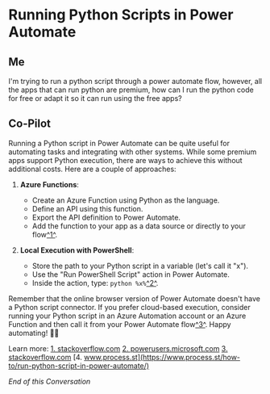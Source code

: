 # Running Python Scripts in Power Automate  

## Me
I'm trying to run a python script through a power automate flow, however, all the apps that can run python are premium, how can I run the python code for free or adapt it so it can run using the free apps?  

## Co-Pilot
[1]: https://www.process.st/how-to/run-python-script-in-power-automate/ ""
[2]: https://stackoverflow.com/questions/46718344/is-it-possible-to-automate-the-execution-of-a-python-script-using-microsoft-flow ""
[3]: https://powerusers.microsoft.com/t5/General-Power-Automate/Execute-python-script-from-Power-Automate-Flow/td-p/550328 ""
[4]: https://stackoverflow.com/questions/77751515/running-python-scripts-in-microsoft-power-automate-cloud ""

Running a Python script in Power Automate can be quite useful for automating tasks and integrating with other systems. While some premium apps support Python execution, there are ways to achieve this without additional costs. Here are a couple of approaches:

1. **Azure Functions**:
   - Create an Azure Function using Python as the language.
   - Define an API using this function.
   - Export the API definition to Power Automate.
   - Add the function to your app as a data source or directly to your flow[^1^][2].

2. **Local Execution with PowerShell**:
   - Store the path to your Python script in a variable (let's call it "x").
   - Use the "Run PowerShell Script" action in Power Automate.
   - Inside the action, type: `python %x%`[^2^][3].

Remember that the online browser version of Power Automate doesn't have a Python script connector. If you prefer cloud-based execution, consider running your Python script in an Azure Automation account or an Azure Function and then call it from your Power Automate flow[^3^][4]. Happy automating! 🐍✨

Learn more: [1. stackoverflow.com](https://stackoverflow.com/questions/46718344/is-it-possible-to-automate-the-execution-of-a-python-script-using-microsoft-flow) 
[2. powerusers.microsoft.com](https://powerusers.microsoft.com/t5/General-Power-Automate/Execute-python-script-from-Power-Automate-Flow/td-p/550328) 
[3. stackoverflow.com](https://stackoverflow.com/questions/77751515/running-python-scripts-in-microsoft-power-automate-cloud) 
[4. www.process.st](https://www.process.st/how-to/run-python-script-in-power-automate/)  

*End of this Conversation*
